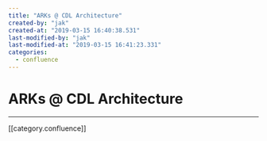 ```yaml
---
title: "ARKs @ CDL Architecture"
created-by: "jak"
created-at: "2019-03-15 16:40:38.531"
last-modified-by: "jak"
last-modified-at: "2019-03-15 16:41:23.331"
categories:
  - confluence
---
```


# ARKs @ CDL Architecture


---

[[category.confluence]]
